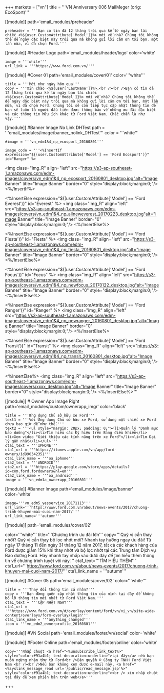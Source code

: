 ﻿+++
markets = ["vn"]
title = '''VN Anniversary 006 MailMeger (orig: EcoSport)'''

[[module]]
path='email_modules/preheader'

	preheader = '''Bạn có tin đã 12 tháng trôi qua kể từ ngày bạn lái chiếc <%${user.CustomAttribute['Model']}%> mới về nhà? Chúng tôi không thể để ngày đặc biệt này trôi qua mà không gửi lời cảm ơn tới bạn, một lần nữa, vì đã chọn Ford.'''

[[module]] #Header Logo
path='email_modules/header/logo'
color='white'

	image = '''white'''
	url_link = '''https://www.ford.com.vn/'''

[[module]] #Cover 01
path='email_modules/cover/01'
color='''white'''
 
	title = '''Mới như ngày hôm qua'''
	copy = '''Xin chào <%${user['LastName']}%>,<br /><br />Bạn có tin đã 12 tháng trôi qua kể từ ngày bạn lái chiếc <%${user.CustomAttribute['Model']}%> mới về nhà? Chúng tôi không thể để ngày đặc biệt này trôi qua mà không gửi lời cảm ơn tới bạn, một lần nữa, vì đã chọn Ford. Chúng tôi sẽ còn tiếp tục cập nhật thông tin để bạn sẽ luôn là người đầu tiên được thông báo về những ưu đãi đặc biệt và các thông tin hữu ích khác từ Ford Việt Nam. Chắc chắn là như vậy.'''



[[module]] #Banner Image No Link DHTest
path = '''email_modules/image/banner_nolink_DHTest'''
color = '''white'''

	#image = '''vn_edm1&4_np_ecosport_20160801'''

	image_code = '''<%InsertIf expression="${(user.CustomAttribute['Model'] == 'Ford Ecosport')}" id="Ranger" %>
<img class="img_R" align="left" src="https://s3-ap-southeast-1.amazonaws.com/edm-images/covers/vn_edm1&4_np_ecosport_20160801_desktop.jpg"alt="Image Banner" title="Image Banner" border="0" style="display:block;margin:0;"/>
<%/InsertIf%> 
		
<%InsertElse expression="${(user.CustomAttribute['Model'] == 'Ford Everest')}" id="Everest" %>
<img class="img_R" align="left" src="https://s3-ap-southeast-1.amazonaws.com/edm-images/covers/vn_edm1&4_np_allneweverest_20170223_desktop.jpg"alt="Image Banner" title="Image Banner" border="0" style="display:block;margin:0;"/>
<%/InsertElse%>

<%InsertElse expression="${(user.CustomAttribute['Model'] == 'Ford Fiesta')}" id="Fiesta" %>
<img class="img_R" align="left" src="https://s3-ap-southeast-1.amazonaws.com/edm-images/covers/vn_edm1&4_np_fiesta_20160801_desktop.jpg"alt="Image Banner" title="Image Banner" border="0" style="display:block;margin:0;"/>
<%/InsertElse%>

<%InsertElse expression="${(user.CustomAttribute['Model'] == 'Ford Focus')}" id="Focus" %>
<img class="img_R" align="left" src="https://s3-ap-southeast-1.amazonaws.com/edm-images/covers/vn_edm1&4_np_newfocus_20170122_desktop.jpg"alt="Image Banner" title="Image Banner" border="0" style="display:block;margin:0;"/>
<%/InsertElse%>

<%InsertElse expression="${(user.CustomAttribute['Model'] == 'Ford Ranger')}" id="Ranger" %>
<img class="img_R" align="left" src="https://s3-ap-southeast-1.amazonaws.com/edm-images/covers/vn_edm1&4_np_newranger_20160801_desktop.jpg"alt="Image Banner" title="Image Banner" border="0" style="display:block;margin:0;"/>
<%/InsertElse%>

<%InsertElse expression="${(user.CustomAttribute['Model'] == 'Ford Transit')}" id="Transit" %>
<img class="img_R" align="left" src="https://s3-ap-southeast-1.amazonaws.com/edm-images/covers/vn_edm1&4_np_transit_20160801_desktop.jpg"alt="Image Banner" title="Image Banner" border="0" style="display:block;margin:0;"/>
<%/InsertElse%>

		
<%InsertElse%> 
<img class="img_R" align="left" src="https://s3-ap-southeast-1.amazonaws.com/edm-images/covers/xxxx_desktop.jpg"alt="Image Banner" title="Image Banner" border="0" style="display:block;margin:0;"/>
<%/InsertElse%>'''




[[module]] # Owner App Image Right
path='email_modules/custom/ownerapp_imgr'
color='black'

	title = '''Ứng dụng Chủ sở hữu xe Ford'''
	text1 = '''Với Ứng dụng Chủ sở hữu xe Ford, sử dụng một chiếc xe Ford chưa bao giờ dễ như thế.'''
	text2 = '''<ul style="margin: 20px; padding: 0;"><li>Quản lý "Danh mục bảo dưỡng"</li><li>Tìm hiểu các Ký hiệu trên Bảng điều khiển</li><li>Xem video "Giới thiệu các tính năng trên xe Ford"</li><li>Tìm Đại lý gần nhất</li></ul>'''
	cta1_text = '''IPHONE'''
	cta1_url = '''https://itunes.apple.com/vn/app/ford-owners/id990342351'''
	cta1_link_name = '''oa_iphone'''
	cta2_text = '''ANDROID'''
	cta2_url = '''https://play.google.com/store/apps/details?id=com.ford.fordowners&hl=en'''
	cta2_link_name = '''oa_android'''
	image = '''vn_edm1a_ownerapp_20160801'''

[[module]] #Banner Image
path='email_modules/image/banner'
color='white'

	image='''vn_edm5_yesservice_20171113'''
	url_link='''https://www.ford.com.vn/about/news-events/2017/chuong-trinh-khuyen-mai-cuoi-nam-2017/'''
	url_link_name='''autumn'''

[[module]]
path='email_modules/cover/02'

color='''white'''
title='''Chương trình ưu đãi lớn'''
copy='''Quý vị cần thay nhớt? Quý vị cần thay bộ lọc nhớt mới? Nhanh tay hưởng ngay ưu đãi! Từ ngày 17 tháng 11 đến ngày 31 tháng 12 năm 2017, tất cả các khách hàng của Ford được giảm 15% khi thay nhớt và bộ lọc nhớt tại các Trung tâm Dịch vụ Bảo dưỡng Ford. Hãy nhanh tay nhấp vào dưới đây để tìm hiểu thêm thông tin về chương trình tuyệt vời này.'''
cta1_text='''TÌM HIỂU THÊM'''
cta1_url='''https://www.ford.com.vn/about/news-events/2017/chuong-trinh-khuyen-mai-cuoi-nam-2017/'''
cta1_link_name = '''autumn'''

[[module]] #Cover 05
path='email_modules/cover/02'
color='''white'''

	title = '''Thay đổi thông tin cá nhân?'''
	copy = '''Bạn đừng quên cập nhật thông tin của mình tại đây để không bỏ lỡ thông tin mới nhất từ Ford Việt Nam.'''
	cta1_text = '''CẬP NHẬT NGAY'''
	cta1_url = '''https://www.ford.com.vn/#/overlay/content/ford/vn/vi_vn/site-wide-content/overlays/form-overlay/login'''
	cta1_link_name = '''anything_changed'''
	icon = '''vn_edm2_ownerprofile_20160801'''

[[module]] #VN Social
path='email_modules/footer/vn/social'
color='white'

[[module]] #Footer Online
path='email_modules/footer/online'
color='white'

	copy='''Nhấp chuột <a href="<%unsubscribe_link_text%>" style="color:#91a4b1; text-decoration:underline">tại đây</a> nếu bạn muốn ngừng nhận thư từ Ford<br />Bản quyền © Công ty TNHH Ford Việt Nam <br /><br />Nếu bạn không xem đươc e-mail này, <a href="<%syslink_message_read url='/public/read_message.jsp'%>" style="color:#91a4b1; text-decoration:underline"><br /> xin nhấp chuột tại đây để xem phiên bản trên web</a>'''

+++